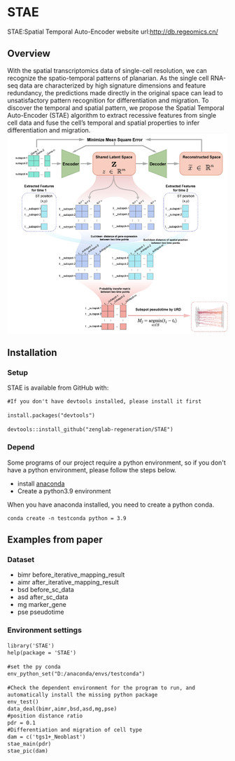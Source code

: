 # STAE
STAE:Spatial Temporal Auto-Encoder
website url:http://db.regeomics.cn/

## Overview
With the spatial transcriptomics data of single-cell resolution, we can recognize the spatio-temporal patterns of planarian. As the single cell RNA-seq data are characterized by high signature dimensions and feature redundancy, the predictions made directly in the original space can lead to unsatisfactory pattern recognition for differentiation and migration. To discover the temporal and spatial pattern, we propose the Spatial Temporal Auto-Encoder (STAE) algorithm to extract recessive features from single cell data and fuse the cell’s temporal and spatial properties to infer differentiation and migration.  
![STAE](image/STAE.png)
## Installation
### Setup
STAE is available from GitHub with:

```
#If you don't have devtools installed, please install it first

install.packages("devtools")

devtools::install_github("zenglab-regeneration/STAE")

```

### Depend

Some programs of our project require a python environment, so if you don't have a python environment, please follow the steps below.  
* install [anaconda](https://www.anaconda.com/ "anaconda")
* Create a python3.9 environment  

When you have anaconda installed, you need to create a python conda.
```
conda create -n testconda python = 3.9
```

## Examples from paper
### Dataset 
- bimr before_iterative_mapping_result
- aimr after_iterative_mapping_result
- bsd before_sc_data
- asd after_sc_data
- mg marker_gene
- pse pseudotime

### Environment settings


```
library('STAE')
help(package = 'STAE')

#set the py conda
env_python_set("D:/anaconda/envs/testconda")

#Check the dependent environment for the program to run, and automatically install the missing python package
env_test()
data_deal(bimr,aimr,bsd,asd,mg,pse)  
#position distance ratio
pdr = 0.1  
#Differentiation and migration of cell type
dam = c('tgs1+_Neoblast') 
stae_main(pdr)  
stae_pic(dam)
```



